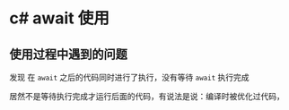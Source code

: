 # c# await 使用

## 使用过程中遇到的问题

发现 在 `await` 之后的代码同时进行了执行，没有等待 `await` 执行完成


居然不是等待执行完成才运行后面的代码，有说法是说：编译时被优化过代码，

